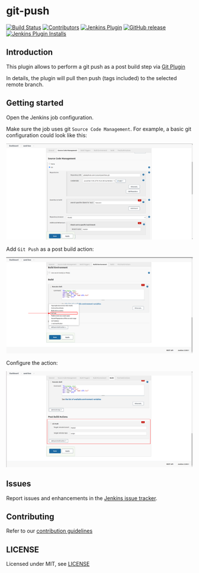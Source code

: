 # git-push

[![Build Status](https://ci.jenkins.io/job/Plugins/job/git-push-plugin/job/master/badge/icon)](https://ci.jenkins.io/job/Plugins/job/git-push-plugin/job/master/)
[![Contributors](https://img.shields.io/github/contributors/jenkinsci/git-push-plugin.svg)](https://github.com/jenkinsci/git-push-plugin/graphs/contributors)
[![Jenkins Plugin](https://img.shields.io/jenkins/plugin/v/git-push.svg)](https://plugins.jenkins.io/git-push)
[![GitHub release](https://img.shields.io/github/release/jenkinsci/git-push-plugin.svg?label=changelog)](https://github.com/jenkinsci/git-push-plugin/releases/latest)
[![Jenkins Plugin Installs](https://img.shields.io/jenkins/plugin/i/git-push.svg?color=blue)](https://plugins.jenkins.io/git-push)

## Introduction

This plugin allows to perform a git push as a post build step via [Git Plugin](https://plugins.jenkins.io/git)

In details, the plugin will pull then push (tags included) to the selected remote branch.

## Getting started

Open the Jenkins job configuration.

Make sure the job uses git `Source Code Management`.
For example, a basic git configuration could look like this:

![alt text](doc/git-plugin-configuration.png "Git configuration")


Add `Git Push` as a post build action:

![alt text](doc/add-post-build-action.png "Add the post build action")

Configure the action:

![alt text](doc/configure-action.png "Configure the action")

## Issues

Report issues and enhancements in the [Jenkins issue tracker](https://issues.jenkins-ci.org/).

## Contributing

Refer to our [contribution guidelines](https://github.com/jenkinsci/.github/blob/master/CONTRIBUTING.md)

## LICENSE

Licensed under MIT, see [LICENSE](LICENSE.md)

